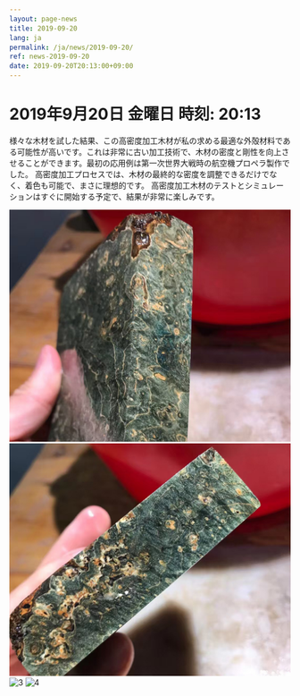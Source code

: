 ```yaml
---
layout: page-news
title: 2019-09-20
lang: ja
permalink: /ja/news/2019-09-20/
ref: news-2019-09-20
date: 2019-09-20T20:13:00+09:00
---
```



# 2019年9月20日   金曜日   時刻: 20:13 


様々な木材を試した結果、この高密度加工木材が私の求める最適な外殻材料である可能性が高いです。これは非常に古い加工技術で、木材の密度と剛性を向上させることができます。最初の応用例は第一次世界大戦時の航空機プロペラ製作でした。
高密度加工プロセスでは、木材の最終的な密度を調整できるだけでなく、着色も可能で、まさに理想的です。
高密度加工木材のテストとシミュレーションはすぐに開始する予定で、結果が非常に楽しみです。

![1](/assets/news/2019-09-20/1.jpg)
![2](/assets/news/2019-09-20/2.jpg)
![3](/assets/news/2019-09-20/3.jpg)
![4](/assets/news/2019-09-20/4.jpg)
